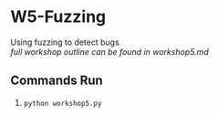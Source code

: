 # W5-Fuzzing
Using fuzzing to detect bugs  
*full workshop outline can be found in workshop5.md*

## Commands Run
1. `python workshop5.py`
